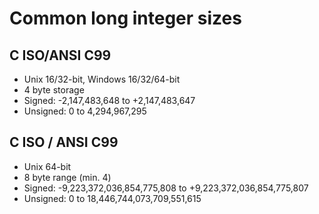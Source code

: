 # Common long integer sizes

## C ISO/ANSI C99

* Unix 16/32-bit, Windows 16/32/64-bit
* 4 byte storage
* Signed: -2,147,483,648 to +2,147,483,647
* Unsigned: 0 to 4,294,967,295

## C ISO / ANSI C99
* Unix 64-bit
* 8 byte range (min. 4)
* Signed: -9,223,372,036,854,775,808 to +9,223,372,036,854,775,807
* Unsigned: 0 to 18,446,744,073,709,551,615
